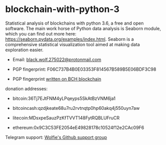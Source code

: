 # blockchain-with-python-3
Statistical analysis of blockchains with python 3.6, a free and open software. The main work horse of Python data analysis is Seaborn module, which you can find out more here: https://seaborn.pydata.org/examples/index.html. Seaborn is a comprehensive statistical visualization tool aimed at making data exploration easier.

* Email: black.wolf.275022@protonmail.com

* PGP fingerprint: F06C737B4B0E03353F814567B589B5E06BDF3C98

* PGP fingerprint [written on BCH blockchain](https://explorer.bitcoin.com/bch/tx/49ac5b46ab7beee4e0e56aa7060167e52cbbfa49e5755596e5ad8b6bf7e9059b)



donation addresses:

* bitcoin:36Tj7EJtFNM4yLPqeyps5SkAtBzVNM6ja1

* bitcoincash:qzdjkeate68u7ru2rvtnqtp0hp60akq4j550uyn7aw

* litecoin:MDsxpeSauzPzKfTVVT148FytRQBLUFruCR

* ethereum:0x9C3C53FE2054eE49828178c10524f12e2CAc09F6

Telegram support: [Wolfie's Github support group](https://t.me/joinchat/DC4Vdg9vmQNXTkQWNZmC_g)
